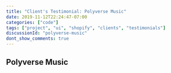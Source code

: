 ```yaml
---
title: "Client's Testimonial: Polyverse Music"
date: 2019-11-12T22:24:47-07:00
categories: ["code"]
tags: ["project", "ui", "shopify", "clients", "testimonials"]
discussionId: "polyverse-music"
dont_show_comments: true
---
```


## Polyverse Music